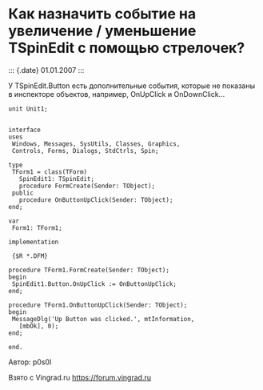 Как назначить событие на увеличение / уменьшение TSpinEdit с помощью стрелочек?
===============================================================================

::: {.date}
01.01.2007
:::

У TSpinEdit.Button есть дополнительные события, которые не показаны в
инспекторе объектов, например, OnUpClick и OnDownClick\...

    unit Unit1;

     
    interface
    uses
     Windows, Messages, SysUtils, Classes, Graphics, 
     Controls, Forms, Dialogs, StdCtrls, Spin;
     
    type
     TForm1 = class(TForm)
       SpinEdit1: TSpinEdit;
       procedure FormCreate(Sender: TObject);
     public
       procedure OnButtonUpClick(Sender: TObject);
    end;
     
    var
     Form1: TForm1;
     
    implementation
     
     {$R *.DFM}
     
    procedure TForm1.FormCreate(Sender: TObject);
    begin
     SpinEdit1.Button.OnUpClick := OnButtonUpClick;
    end;
     
    procedure TForm1.OnButtonUpClick(Sender: TObject);
    begin
     MessageDlg('Up Button was clicked.', mtInformation,
       [mbOk], 0);
    end;
     
    end.

Автор: p0s0l

Взято с Vingrad.ru <https://forum.vingrad.ru>

